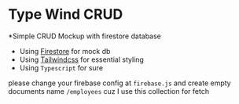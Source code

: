 # Type Wind CRUD
*Simple CRUD Mockup with firestore database

 - Using [Firestore](https://firebase.google.com/docs/firestore) for mock db 
 - Using [Tailwindcss](https://tailwindcss.com/) for essential styling 
 - Using `Typescript` for sure

please change your firebase config at `firebase.js` and create empty documents name `/employees` cuz I use this collection for fetch
